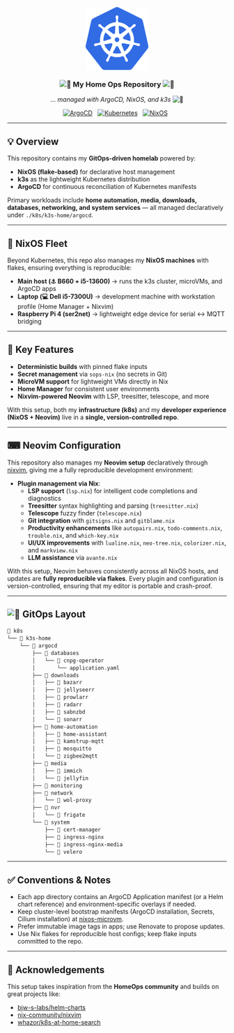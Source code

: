 <div align="center">

<img src="https://raw.githubusercontent.com/kubernetes/kubernetes/master/logo/logo.png" align="center" width="144px" height="144px"/>

### <img src="https://fonts.gstatic.com/s/e/notoemoji/latest/1f680/512.gif" alt="🚀" width="16" height="16"> My Home Ops Repository <img src="https://fonts.gstatic.com/s/e/notoemoji/latest/1f6a7/512.gif" alt="🚧" width="16" height="16">

_... managed with ArgoCD, NixOS, and k3s_ <img src="https://fonts.gstatic.com/s/e/notoemoji/latest/1f916/512.gif" alt="🤖" width="16" height="16">

</div>

<div align="center">

[![ArgoCD](https://img.shields.io/badge/GitOps-ArgoCD-blue?logo=argo&logoColor=white&style=for-the-badge)](https://argo-cd.readthedocs.io)&nbsp;&nbsp;
[![Kubernetes](https://img.shields.io/badge/Kubernetes-k3s-blue?logo=kubernetes&logoColor=white&style=for-the-badge)](https://k3s.io)&nbsp;&nbsp;
[![NixOS](https://img.shields.io/badge/OS-NixOS-blue?logo=nixos&logoColor=white&style=for-the-badge)](https://nixos.org)&nbsp;&nbsp;

</div>

---

## 💡 Overview

This repository contains my **GitOps-driven homelab** powered by:

- **NixOS (flake-based)** for declarative host management
- **k3s** as the lightweight Kubernetes distribution
- **ArgoCD** for continuous reconciliation of Kubernetes manifests

Primary workloads include **home automation, media, downloads, databases, networking, and system services** — all managed declaratively under `./k8s/k3s-home/argocd`.

---

## 🐧 NixOS Fleet

Beyond Kubernetes, this repo also manages my **NixOS machines** with flakes, ensuring everything is reproducible:

- **Main host (⚓ B660 + i5-13600)** → runs the k3s cluster, microVMs, and ArgoCD apps
- **Laptop (💻 Dell i5-7300U)** → development machine with workstation profile (Home Manager + Nixvim)
- **Raspberry Pi 4 (ser2net)** → lightweight edge device for serial ↔ MQTT bridging

---

## 🔑 Key Features

- **Deterministic builds** with pinned flake inputs
- **Secret management** via `sops-nix` (no secrets in Git)
- **MicroVM support** for lightweight VMs directly in Nix
- **Home Manager** for consistent user environments
- **Nixvim-powered Neovim** with LSP, treesitter, telescope, and more

With this setup, both my **infrastructure (k8s)** and my **developer experience (NixOS + Neovim)** live in a **single, version-controlled repo**.

---

## ⌨ Neovim Configuration

This repository also manages my **Neovim setup** declaratively through [nixvim](https://github.com/nix-community/nixvim), giving me a fully reproducible development environment:

- **Plugin management via Nix**:
  - **LSP support** (`lsp.nix`) for intelligent code completions and diagnostics
  - **Treesitter** syntax highlighting and parsing (`treesitter.nix`)
  - **Telescope** fuzzy finder (`telescope.nix`)
  - **Git integration** with `gitsigns.nix` and `gitblame.nix`
  - **Productivity enhancements** like `autopairs.nix`, `todo-comments.nix`, `trouble.nix`, and `which-key.nix`
  - **UI/UX improvements** with `lualine.nix`, `neo-tree.nix`, `colorizer.nix`, and `markview.nix`
  - **LLM assistance** via `avante.nix`

With this setup, Neovim behaves consistently across all NixOS hosts, and updates are **fully reproducible via flakes**. Every plugin and configuration is version-controlled, ensuring that my editor is portable and crash-proof.

---

## <img src="https://fonts.gstatic.com/s/e/notoemoji/latest/1f331/512.gif" alt="📜" width="20" height="20"> GitOps Layout

```sh
📁 k8s
└── 📁 k3s-home
    └── 📁 argocd
        ├── 📁 databases
        │   └── 📁 cnpg-operator
        │       └── application.yaml
        ├── 📁 downloads
        │   ├── 📁 bazarr
        │   ├── 📁 jellyseerr
        │   ├── 📁 prowlarr
        │   ├── 📁 radarr
        │   ├── 📁 sabnzbd
        │   └── 📁 sonarr
        ├── 📁 home-automation
        │   ├── 📁 home-assistant
        │   ├── 📁 kamstrup-mqtt
        │   ├── 📁 mosquitto
        │   └── 📁 zigbee2mqtt
        ├── 📁 media
        │   ├── 📁 immich
        │   └── 📁 jellyfin
        ├── 📁 monitoring
        ├── 📁 network
        │   └── 📁 wol-proxy
        ├── 📁 nvr
        │   └── 📁 frigate
        └── 📁 system
            ├── 📁 cert-manager
            ├── 📁 ingress-nginx
            ├── 📁 ingress-nginx-media
            └── 📁 velero
```

---

## ✅ Conventions & Notes

- Each app directory contains an ArgoCD Application manifest (or a Helm chart reference) and environment-specific overlays if needed.
- Keep cluster-level bootstrap manifests (ArgoCD installation, Secrets, Cilium installation) at [nixos-microvm](https://github.com/sebastiaankok/home-ops/tree/main/modules/virtual/k3s-home).
- Prefer immutable image tags in apps; use Renovate to propose updates.
- Use Nix flakes for reproducible host configs; keep flake inputs committed to the repo.

---

## 🙏 Acknowledgements

This setup takes inspiration from the **HomeOps community** and builds on great projects like:
- [bjw-s-labs/helm-charts](https://github.com/bjw-s-labs/helm-charts)
- [nix-community/nixvim](https://github.com/nix-community/nixvim)
- [whazor/k8s-at-home-search](https://github.com/whazor/k8s-at-home-search)
